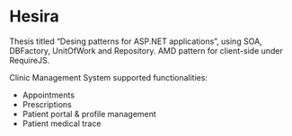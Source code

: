 # Hesira
Thesis titled “Desing patterns for ASP.NET applications”, using SOA, DBFactory, UnitOfWork and Repository. AMD pattern for client-side under RequireJS.

Clinic Management System supported functionalities:
- Appointments 
- Prescriptions 
- Patient portal & profile management
- Patient medical trace
